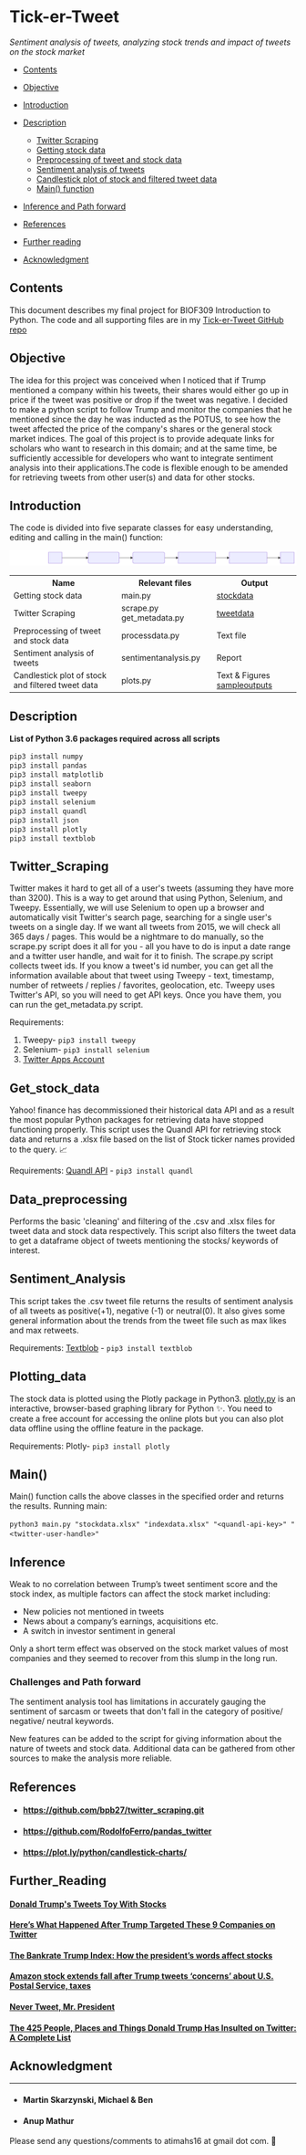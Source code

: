 # Tick-er-Tweet
*Sentiment analysis of tweets, analyzing stock trends and impact of tweets on the stock market*

<!-- TOC -->

- [Contents](#contents)
- [Objective](#objective)
- [Introduction](#introduction)
- [Description](#description)

    - [Twitter Scraping](#twitter_scraping)
    - [Getting stock data](#get_stock_data)
    - [Preprocessing of tweet and stock data](#data_preprocessing)
    - [Sentiment analysis of tweets](#sentiment_analysis)
    - [Candlestick plot of stock and filtered tweet data](#plotting_data)
    - [Main() function](#main)
    
- [Inference and Path forward](#inference)
- [References](#references)
- [Further reading](#further_reading)
- [Acknowledgment](#acknowledgment)    

<!-- /TOC -->

## Contents
This document describes my final project for BIOF309 Introduction to Python. The code and all supporting files are in my [Tick-er-Tweet GitHub repo](https://github.com/shamitashetty/Tick-er-Tweet)

## Objective
The idea for this project was conceived when I noticed that if Trump mentioned a company within his tweets, their shares would either go up in price if the tweet was positive or drop if the tweet was negative. I decided to make a python script to follow Trump and monitor the companies that he mentioned since the day he was inducted as the POTUS, to see how the tweet affected the price of the company's shares or the general stock market indices. 
The goal of this project is to provide adequate links for scholars who want to research in this domain; and at the same time, be sufficiently accessible for developers who want to integrate sentiment analysis into their applications.The code is flexible enough to be amended for retrieving tweets from other user(s) and data for other stocks. 

## Introduction

The code is divided into five separate classes for easy understanding, editing and calling in the main() function:

![Flowchart](https://github.com/shamitashetty/Tick-er-Tweet/blob/master/img/Flowchart-tick-er-tweet-analysis.svg "Flowchart")

<table border="0">
<tr><th>Name</th><th>Relevant files</th><th>Output</th></tr>
<tr><td>Getting stock data </td><td>main.py</td><td> <a href="https://github.com/shamitashetty/Tick-er-Tweet/tree/master/stockdata"> stockdata</a></td></tr>
<tr><td>Twitter Scraping</td><td> scrape.py get_metadata.py</td><td> <a href="https://github.com/shamitashetty/Tick-er-Tweet/tree/master/tweetdata">tweetdata</a></td></tr>
<tr><td>Preprocessing of tweet and stock data  </td><td>processdata.py</td><td> Text file </td></tr>
<tr><td>Sentiment analysis of tweets </td><td>sentimentanalysis.py</td><td>  Report </td></tr>
<tr><td>Candlestick plot of stock and filtered tweet data</td><td>plots.py</td><td> Text & Figures <a href="https://github.com/shamitashetty/Tick-er-Tweet/tree/master/sampleoutputs">sampleoutputs</a></td></tr>
</table>


## Description 

   **List of Python 3.6 packages required across all scripts**
   
    pip3 install numpy
    pip3 install pandas
    pip3 install matplotlib
    pip3 install seaborn
    pip3 install tweepy
    pip3 install selenium
    pip3 install quandl
    pip3 install json
    pip3 install plotly
    pip3 install textblob
    
    

   ## Twitter_Scraping
   Twitter makes it hard to get all of a user's tweets (assuming they have more than 3200). This is a way to get around that using Python, Selenium, and Tweepy. 
    Essentially, we will use Selenium to open up a browser and automatically visit Twitter's search page, searching for a single user's tweets on a single day. If we want all tweets from 2015, we will check all 365 days / pages. This would be a nightmare to do manually, so the scrape.py script does it all for you - all you have to do is input a date range and a twitter user handle, and wait for it to finish.
    The scrape.py script collects tweet ids. If you know a tweet's id number, you can get all the information available about that tweet using Tweepy - text, timestamp, number of retweets / replies / favorites, geolocation, etc. Tweepy uses Twitter's API, so you will need to get API keys. Once you have them, you can run the get_metadata.py script.
   
   Requirements: 
   1. Tweepy- `pip3 install tweepy`
   2. Selenium- `pip3 install selenium`
   3. [Twitter Apps Account](https://themepacific.com/how-to-generate-api-key-consumer-token-access-key-for-twitter-oauth/994/)
    
   ## Get_stock_data   
   Yahoo! finance has decommissioned their historical data API and as a result the most popular Python packages for retrieving data have stopped functioning properly. This script uses the Quandl API for retrieving stock data and returns a .xlsx file based on the list of Stock ticker names provided to the query. 📈
   
   Requirements: 
   [Quandl API](https://blog.quandl.com/getting-started-with-the-quandl-api) - `pip3 install quandl`
    
   ## Data_preprocessing
   Performs the basic 'cleaning' and filtering of the .csv and .xlsx files for tweet data and stock data respectively. This script also filters the tweet data to get a dataframe object of tweets mentioning the stocks/ keywords of interest.
    
   ## Sentiment_Analysis
   This script takes the .csv tweet file returns the results of sentiment analysis of all tweets as positive(+1), negative (-1) or neutral(0). It also gives some general information about the trends from the tweet file such as max likes and max retweets.
   
   Requirements:
   [Textblob](https://textblob.readthedocs.io/en/dev/) - `pip3 install textblob`
    
   ## Plotting_data
   The stock data is plotted using the Plotly package in Python3. [plotly.py](https://plot.ly/d3-js-for-python-and-pandas-charts/) is an interactive, browser-based graphing library for Python :sparkles:. You need to create a free account for accessing the online plots but you can also plot data offline using the offline feature in the package.
   
   Requirements: 
    Plotly- `pip3 install plotly`
    
   ## Main()
   Main() function calls the above classes in the specified order and returns the results.
   Running main: 
   
   `python3 main.py "stockdata.xlsx" "indexdata.xlsx" "<quandl-api-key>" "<twitter-user-handle>"`
    
## Inference
   Weak to no correlation between Trump’s tweet sentiment score and the stock index, as multiple factors can affect the stock market including:  
   
   - New policies not mentioned in tweets
   - News about a company’s earnings, acquisitions etc.
   - A switch in investor sentiment in general
   
   Only a short term effect was observed on the stock market values of most companies and they seemed to recover from this slump in the long run.
   
   
 ### **Challenges and Path forward**
  
The sentiment analysis tool has limitations in accurately gauging the sentiment of sarcasm or tweets that don't fall in the category of positive/ negative/ neutral keywords.
   
New features can be added to the script for giving information about the nature of tweets and stock data. Additional data can be gathered from other sources to make the analysis more reliable.

## References 

* #### https://github.com/bpb27/twitter_scraping.git
* #### https://github.com/RodolfoFerro/pandas_twitter
* #### https://plot.ly/python/candlestick-charts/

## Further_Reading
#### [Donald Trump's Tweets Toy With Stocks]( http://fortune.com/2018/04/07/donald-trump-tweets-stock-market/)
#### [Here’s What Happened After Trump Targeted These 9 Companies on Twitter]( https://studentloanhero.com/featured/donald-trump-tweets-targeted-companies/)
#### [The Bankrate Trump Index: How the president’s words affect stocks]( https://www.bankrate.com/investing/the-bankrate-trump-index-how-the-presidents-words-affect-stocks/)
#### [Amazon stock extends fall after Trump tweets ‘concerns’ about U.S. Postal Service, taxes]( https://www.marketwatch.com/story/amazon-shares-keep-falling-after-trump-tweets-concerns-about-us-postal-service-taxes-2018-03-29)
#### [Never Tweet, Mr. President]( https://fivethirtyeight.com/features/never-tweet-mr-president/)
#### [The 425 People, Places and Things Donald Trump Has Insulted on Twitter: A Complete List]( https://www.nytimes.com/interactive/2016/01/28/upshot/donald-trump-twitter-insults.html?mcubz=3&amp;_r=0)


## Acknowledgment
------------
* #### Martin Skarzynski, Michael & Ben
* #### Anup Mathur

Please send any questions/comments to atimahs16 at gmail dot com.  📢

